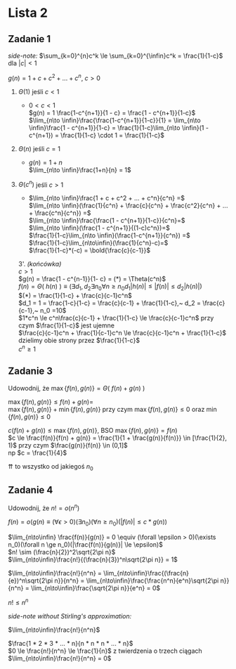 # Lista 2

## Zadanie 1

*side-note:* $\sum_{k=0}^{n}c^k \le \sum_{k=0}^{\infin}c^k = \frac{1}{1-c}$ dla $|c| < 1$

$g(n) = 1 + c + c^2 + ... + c^n, ~ c>0$

1. $\Theta(1)$ jeśli $c<1$
    - $0<c<1$\
    $g(n) = 1 \frac{1-c^{n+1}}{1 - c} = \frac{1 - c^{n+1}}{1-c}$\
    $\lim_{n\to \infin}\frac{\frac{1-c^{n+1}}{1-c}}{1} = \lim_{n\to \infin}\frac{1 - c^{n+1}}{1-c} = \frac{1}{1-c}\lim_{n\to \infin}(1 - c^{n+1}) = \frac{1}{1-c} \cdot 1 = \frac{1}{1-c}$
2. $\Theta(n)$ jeśli $c = 1$
   - $g(n) = 1+n$\
     $\lim_{n\to \infin}\frac{1+n}{n} = 1$
3. $\Theta(c^n)$ jeśli $c > 1$
   - $\lim_{n\to \infin}\frac{1 + c + c^2 + ... + c^n}{c^n} =$\
   $\lim_{n\to \infin}(\frac{1}{c^n} + \frac{c}{c^n} + \frac{c^2}{c^n} + ... + \frac{c^n}{c^n}) =$\
   $\lim_{n\to \infin}\frac{\frac{1 - c^{n+1}}{1-c}}{c^n}=$\
   $\lim_{n\to \infin}(\frac{1 - c^{n+1}}{(1-c)c^n})=$\
   $\frac{1}{1-c}\lim_{n\to \infin}(\frac{1-c^{n+1}}{c^n}) =$\
   $\frac{1}{1-c}\lim_{n\to\infin}(\frac{1}{c^n}-c)=$\
   $\frac{1}{1-c}*(-c) = \bold{\frac{c}{c-1}}$

    3'. *(końcówka)*\
    $c > 1$\
    $g(n) = \frac{1 - c^{n-1}}{1- c} = (*) = \Theta(c^n)$\
    $f(n) = \Theta(~h(n)~) \equiv (\exists d_1, d_2 \exists n_0 \forall n \ge n_0 d_1|h(n)| \le |f(n)| \le d_2|h(n)|)$\
    $(*) = \frac{1}{1-c} + \frac{c}{c-1}c^n$\
    $d_1 = 1 = \frac{1-c}{1-c} = \frac{c}{c-1} + \frac{1}{1-c},~ d_2 = \frac{c}{c-1},~ n_0 =10$\
    $1*c^n \le c^n\frac{c}{c-1} + \frac{1}{1-c} \le \frac{c}{c-1}c^n$ przy czym $\frac{1}{1-c}$ jest ujemne\
    $\frac{c}{c-1}c^n + \frac{1}{c-1}c^n \le \frac{c}{c-1}c^n + \frac{1}{1-c}$ dzielimy obie strony przez $\frac{1}{1-c}$\
    $c^n \ge 1$

## Zadanie 3

Udowodnij, że $\max\{ f(n), g(n) \} = \Theta(~f(n) + g(n)~)$

$\max\{ f(n), g(n) \} \le f(n) + g(n) =$\
$\max\{ f(n), g(n) \} + \min\{ f(n), g(n) \}$ przy czym $\max\{ f(n), g(n) \} \le 0$ oraz $\min\{ f(n), g(n) \} \le 0$

$c(f(n) + g(n)) \le \max\{ f(n), g(n) \}$, BSO $\max\{ f(n), g(n) \} = f(n)$\
$c \le \frac{f(n)}{f(n) + g(n)} = \frac{1}{1 + \frac{g(n)}{f(n)}} \in [\frac{1}{2}, 1)$ przy czym $\frac{g(n)}{f(n)} \in (0,1]$\
np $c = \frac{1}{4}$

$\upuparrows$ to wszystko od jakiegoś $n_0$

## Zadanie 4

Udowodnij, że $n! = o(n^n)$

$f(n) = o(g(n) \equiv (\forall \epsilon > 0)(\exists n_0)(\forall n \ge n_0)(|f(n)| \le c*g(n))$

$\lim_{n\to\infin} \frac{f(n)}{g(n)} = 0 \equiv (\forall \epsilon > 0)(\exists n_0)(\forall n \ge n_0)(|\frac{f(n)}{g(n)}| \le \epsilon)$\
$n! \sim (\frac{n}{2})^2\sqrt{2\pi n}$\
$\lim_{n\to\infin}\frac{n!}{(\frac{n}{3})^n\sqrt{2\pi n}} = 1$

$\lim_{n\to\infin}\frac{n!}{n^n} = \lim_{n\to\infin}\frac{(\frac{n}{e})^n\sqrt{2\pi n}}{n^n} = \lim_{n\to\infin}\frac{\frac{n^n}{e^n}\sqrt{2\pi n}}{n^n} = \lim_{n\to\infin}\frac{\sqrt{2\pi n}}{e^n} = 0$

$n! \le n^n$

*side-note without Stirling's approximation:*

$\lim_{n\to\infin}\frac{n!}{n^n}$

$\frac{1 * 2 * 3 * ... * n}{n * n * n * ... * n}$\
$0 \le \frac{n!}{n^n} \le \frac{1}{n}$ z twierdzenia o trzech ciągach $\lim_{n\to\infin}\frac{n!}{n^n} = 0$

